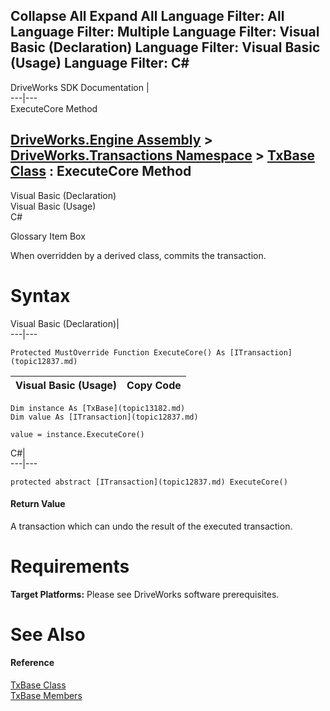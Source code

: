 Collapse All Expand All Language Filter: All  Language Filter: Multiple  Language Filter: Visual Basic (Declaration) Language Filter: Visual Basic (Usage) Language Filter: C#  
---  
DriveWorks SDK Documentation  |   
---|---  
ExecuteCore Method   
  
[DriveWorks.Engine Assembly](topic2156.md) > [DriveWorks.Transactions Namespace](topic12835.md) > [TxBase Class](topic13182.md) : ExecuteCore Method  
---  
  
Visual Basic (Declaration)    
Visual Basic (Usage)    
C# 

Glossary Item Box

When overridden by a derived class, commits the transaction. 

# Syntax

Visual Basic (Declaration)|   
---|---  
      
    
    Protected MustOverride Function ExecuteCore() As [ITransaction](topic12837.md)  
  
Visual Basic (Usage)| Copy Code  
---|---  
      
    
    Dim instance As [TxBase](topic13182.md)
    Dim value As [ITransaction](topic12837.md)
     
    value = instance.ExecuteCore()  
  
C#|   
---|---  
      
    
    protected abstract [ITransaction](topic12837.md) ExecuteCore()  
  
#### Return Value

A transaction which can undo the result of the executed transaction.

# Requirements

**Target Platforms:** Please see DriveWorks software prerequisites.

# See Also

#### Reference

[TxBase Class](topic13182.md)   
[TxBase Members](topic13183.md)


